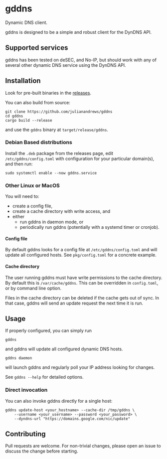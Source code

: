 # gddns

Dynamic DNS client.

gddns is designed to be a simple and robust client for the DynDNS API.

## Supported services

gddns has been tested on deSEC, and No-IP, but should work with any of several
other dynamic DNS service using the DynDNS API.

## Installation

Look for pre-built binaries in the
[releases](https://github.com/julianandrews/gddns/releases).

You can also build from source:

    git clone https://github.com/julianandrews/gddns
    cd gddns
    cargo build --release

and use the `gddns` binary at `target/release/gddns`.

### Debian Based distributions

Install the `.deb` package from the releases page, edit
`/etc/gddns/config.toml` with configuration for your particular domain(s), and
then run:

    sudo systemctl enable --now gddns.service

### Other Linux or MacOS

You will need to:

- create a config file,
- create a cache directory with write access, and
- either
    - run gddns in daemon mode, or
    - periodically run gddns (potentially with a systemd timer or cronjob).

#### Config file

By default gddns looks for a config file at `/etc/gddns/config.toml` and will
update all configured hosts. See `pkg/config.toml` for a concrete example.

#### Cache directory

The user running gddns must have write permissions to the cache directory. By
default this is `/var/cache/gddns`. This can be overridden in `config.toml`, or
by command line option.

Files in the cache directory can be deleted if the cache gets out of sync. In
that case, gddns will send an update request the next time it is run.

## Usage

If properly configured, you can simply run

    gddns

and gddns will update all configured dynamic DNS hosts.

    gddns daemon

will launch gddns and regularly poll your IP address looking for changes.

See `gddns --help` for detailed options.

### Direct invocation

You can also invoke gddns directly for a single host:

    gddns update-host <your_hostname> --cache-dir /tmp/gddns \
        --username <your_username> --password <your_password> \
        --dyndns-url "https://domains.google.com/nic/update"

## Contributing

Pull requests are welcome. For non-trivial changes, please open an issue to
discuss the change before starting.
